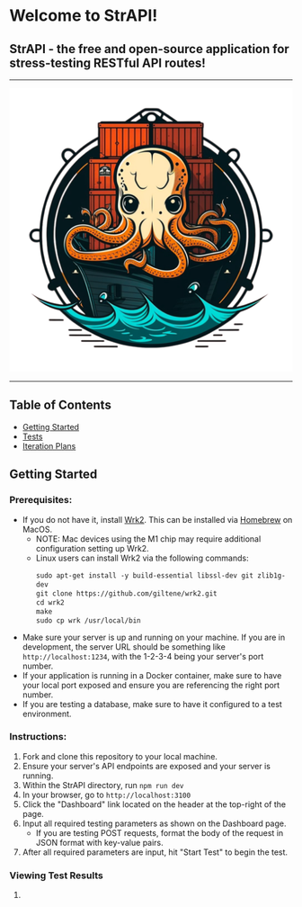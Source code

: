 # Welcome to StrAPI!

## StrAPI - the free and open-source application for stress-testing RESTful API routes!

---

<div align="center">
  <img src="./public/logo_512.png">
</div>

---

## Table of Contents

- [Getting Started](#-getting-started)
- [Tests](#-run-tests)
- [Iteration Plans](#-iteration-plans)

## Getting Started

### Prerequisites:

- If you do not have it, install <a href='https://github.com/giltene/wrk2'>Wrk2</a>. This can be installed via <a href='https://brew.sh/'>Homebrew</a> on MacOS.
  - NOTE: Mac devices using the M1 chip may require additional configuration setting up Wrk2.
  - Linux users can install Wrk2 via the following commands:
    ```
    sudo apt-get install -y build-essential libssl-dev git zlib1g-dev
    git clone https://github.com/giltene/wrk2.git
    cd wrk2
    make
    sudo cp wrk /usr/local/bin
    ```
- Make sure your server is up and running on your machine. If you are in development, the server URL should be something like `http://localhost:1234`, with the 1-2-3-4 being your server's port number.
- If your application is running in a Docker container, make sure to have your local port exposed and ensure you are referencing the right port number.
- If you are testing a database, make sure to have it configured to a test environment.

### Instructions:

1. Fork and clone this repository to your local machine.
2. Ensure your server's API endpoints are exposed and your server is running.
3. Within the StrAPI directory, run `npm run dev`
4. In your browser, go to `http://localhost:3100`
5. Click the "Dashboard" link located on the header at the top-right of the page.
6. Input all required testing parameters as shown on the Dashboard page.
   - If you are testing POST requests, format the body of the request in JSON format with key-value pairs.
7. After all required parameters are input, hit "Start Test" to begin the test.

### Viewing Test Results

1.
